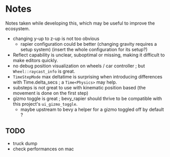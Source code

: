 # Notes

Notes taken while developing this, which may be useful to improve the ecosystem.

- changing y-up to z-up is not too obvious
  - rapier configuration could be better (changing gravity requires a setup system) (insert the whole configuration for its setup?)
- Reflect capability is unclear, suboptimal or missing, making it difficult to make editors quickly.
- no debug position visualization on wheels / car controller ; but `Wheel::raycast_info` is great.
- `TimeStepMode` max deltatime is surprising when introducing differences with Time.delta_secs ; a `Time<Physics>`  may help.
- substeps is not great to use with kinematic position based (the movement is done on the first step)
- gizmo toggle is great ; bevy_rapier should thrive to be compatible with this project's `ui_gizmo_toggle`.
  - maybe upstream to bevy a helper for a gizmo toggled off by default ?

## TODO

- truck dump
- check performances on mac
